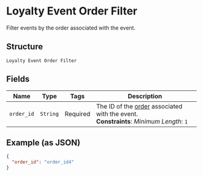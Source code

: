 
# Loyalty Event Order Filter

Filter events by the order associated with the event.

## Structure

`Loyalty Event Order Filter`

## Fields

| Name | Type | Tags | Description |
|  --- | --- | --- | --- |
| `order_id` | `String` | Required | The ID of the [order](entity:Order) associated with the event.<br>**Constraints**: *Minimum Length*: `1` |

## Example (as JSON)

```json
{
  "order_id": "order_id4"
}
```


